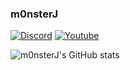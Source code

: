 ### m0nsterJ

[![Discord](https://img.shields.io/badge/Discord-7289DA?style=for-the-badge&logo=discord&logoColor=white)](https://discord.gg/amwr)
[![Youtube](https://img.shields.io/badge/YouTube-FF0000?style=for-the-badge&logo=youtube&logoColor=white)](https://www.youtube.com/channel/UCR64CuO8U1UPMbgVp6M_MfA)

![m0nsterJ's GitHub stats](https://github-readme-stats.vercel.app/api?username=m0nsterJ&show_icons=true&theme=dracula)
